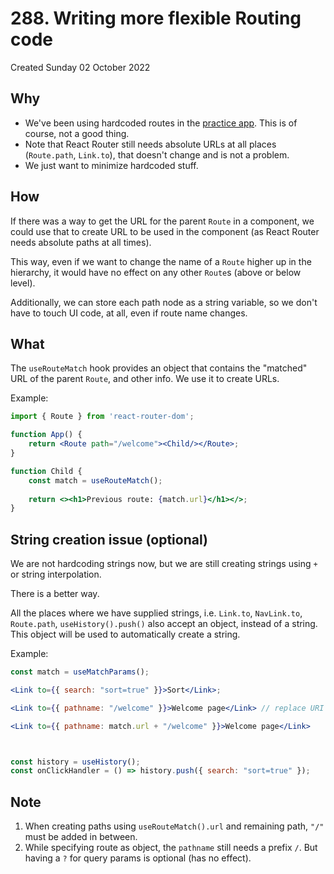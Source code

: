 # 288. Writing more flexible Routing code
Created Sunday 02 October 2022

## Why
- We've been using hardcoded routes in the [practice app](https://github.com/exemplar-codes/react-router-practice). This is of course, not a good thing.
- Note that React Router still needs absolute URLs at all places (`Route.path`, `Link.to`), that doesn't change and is not a problem.
- We just want to minimize hardcoded stuff.


## How
If there was a way to get the URL for the parent `Route` in a component, we could use that to create URL to be used in the component (as React Router needs absolute paths at all times).

This way, even if we want to change the name of a `Route` higher up in the hierarchy, it would have no effect on any other `Route`s (above or below level).

Additionally, we can store each path node as a string variable, so we don't have to touch UI code, at all, even if route name changes.

## What
The `useRouteMatch` hook provides an object that contains the "matched" URL of the parent `Route`, and other info. We use it to create URLs.

Example:
```jsx
import { Route } from 'react-router-dom';

function App() {
	return <Route path="/welcome"><Child/></Route>;
}

function Child {
	const match = useRouteMatch();
	
	return <><h1>Previous route: {match.url}</h1></>;
}
```

## String creation issue (optional)
We are not hardcoding strings now, but we are still creating strings using `+`  or string interpolation.

There is a better way.

All the places where we have supplied strings, i.e. `Link.to`, `NavLink.to`, `Route.path`, `useHistory().push()` also accept an object, instead of a string. This object will be used to automatically create a string.

Example:
```jsx
const match = useMatchParams();

<Link to={{ search: "sort=true" }}>Sort</Link>;

<Link to={{ pathname: "/welcome" }}>Welcome page</Link> // replace URI

<Link to={{ pathname: match.url + "/welcome" }}>Welcome page</Link>



const history = useHistory();
const onClickHandler = () => history.push({ search: "sort=true" });
```

## Note
1. When creating paths using `useRouteMatch().url` and remaining path, `"/"` must be added in between.
2. While specifying route as object, the `pathname` still needs a prefix `/`. But having a `?` for query params is optional (has no effect).